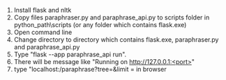 1. Install flask and nltk
2. Copy files paraphraser.py and paraphrase_api.py to scripts folder in python_path\scripts (or any folder which contains flask.exe)
3. Open command line
4. Change directory to directory which contains flask.exe, paraphraser.py and paraphrase_api.py
5. Type "flask --app paraphrase_api run". 
6. There will be message like "Running on http://127.0.0.1:<port>"
7. type "localhost:<port>/paraphrase?tree=<tree>&limit = <limit> in browser
